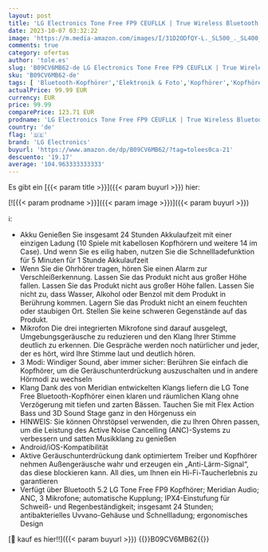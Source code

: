 ```yaml
---
layout: post
title: 'LG Electronics Tone Free FP9 CEUFLLK | True Wireless Bluetooth Kopfhörer | Aktive Geräuschunterdrückung | Plug & Wireless | Antibakterielle Funktion Schwarz'
date: 2023-10-07 03:32:22
image: 'https://m.media-amazon.com/images/I/31D2ODfQY-L._SL500_._SL400_.jpg'
comments: true
category: ofertas
author: 'tole.es'
slug: 'B09CV6MB62-de LG Electronics Tone Free FP9 CEUFLLK | True Wireless...'
sku: 'B09CV6MB62-de'
tags: [ 'Bluetooth-Kopfhörer','Elektronik & Foto','Kopfhörer','Kopfhörer & Zubehör','lg electronics','🇩🇪', ]
actualPrice: 99.99 EUR
currency: EUR
price: 99.99
comparePrice: 123.71 EUR
prodname: 'LG Electronics Tone Free FP9 CEUFLLK | True Wireless Bluetooth Kopfhörer | Aktive Geräuschunterdrückung | Plug & Wireless | Antibakterielle Funktion Schwarz'
country: 'de'
flag: '🇩🇪'
brand: 'LG Electronics'
buyurl: 'https://www.amazon.de/dp/B09CV6MB62/?tag=tolees0ca-21'
descuento: '19.17'
average: '104.963333333333'
---
```


Es gibt ein [{{< param title >}}]({{< param buyurl >}}) hier:

[![{{< param prodname >}}]({{< param image >}})]({{< param buyurl >}})

ℹ️:

- Akku Genießen Sie insgesamt 24 Stunden Akkulaufzeit mit einer einzigen Ladung (10 Spiele mit kabellosen Kopfhörern und weitere 14 im Case). Und wenn Sie es eilig haben, nutzen Sie die Schnellladefunktion für 5 Minuten für 1 Stunde Akkulaufzeit
- Wenn Sie die Ohrhörer tragen, hören Sie einen Alarm zur Verschleißerkennung. Lassen Sie das Produkt nicht aus großer Höhe fallen. Lassen Sie das Produkt nicht aus großer Höhe fallen. Lassen Sie nicht zu, dass Wasser, Alkohol oder Benzol mit dem Produkt in Berührung kommen. Lagern Sie das Produkt nicht an einem feuchten oder staubigen Ort. Stellen Sie keine schweren Gegenstände auf das Produkt.
- Mikrofon Die drei integrierten Mikrofone sind darauf ausgelegt, Umgebungsgeräusche zu reduzieren und den Klang Ihrer Stimme deutlich zu erkennen. Die Gespräche werden noch natürlicher und jeder, der es hört, wird Ihre Stimme laut und deutlich hören.
- 3 Modi: Windiger Sound, aber immer sicher: Berühren Sie einfach die Kopfhörer, um die Geräuschunterdrückung auszuschalten und in andere Hörmodi zu wechseln
- Klang Dank des von Meridian entwickelten Klangs liefern die LG Tone Free Bluetooth-Kopfhörer einen klaren und räumlichen Klang ohne Verzögerung mit tiefen und zarten Bässen. Tauchen Sie mit Flex Action Bass und 3D Sound Stage ganz in den Hörgenuss ein
- HINWEIS: Sie können Ohrstöpsel verwenden, die zu Ihren Ohren passen, um die Leistung des Active Noise Cancelling (ANC)-Systems zu verbessern und satten Musikklang zu genießen
- Android/iOS-Kompatibilität
- Aktive Geräuschunterdrückung dank optimiertem Treiber und Kopfhörer nehmen Außengeräusche wahr und erzeugen ein „Anti-Lärm-Signal“, das diese blockieren kann. All dies, um Ihnen ein Hi-Fi-Taucherlebnis zu garantieren
- Verfügt über Bluetooth 5.2 LG Tone Free FP9 Kopfhörer; Meridian Audio; ANC, 3 Mikrofone; automatische Kupplung; IPX4-Einstufung für Schweiß- und Regenbeständigkeit; insgesamt 24 Stunden; antibakterielles Uvvano-Gehäuse und Schnellladung; ergonomisches Design

[🛒 kauf es hier!!]({{< param buyurl >}})
{{<world>}}B09CV6MB62{{</world>}}
